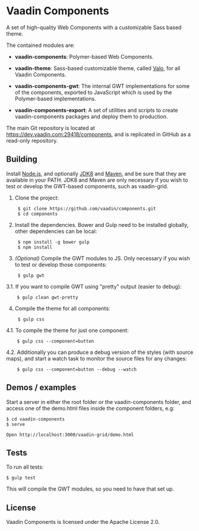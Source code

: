 # Vaadin Components

A set of high-quality Web Components with a customizable Sass based theme.

The contained modules are:

- **vaadin-components**:
  Polymer-based Web Components.

- **vaadin-theme**:
  Sass-based customizable theme, called [Valo](https://vaadin.com/valo),
  for all Vaadin Components.

- **vaadin-components-gwt**:
  The internal GWT implementations for some of the components,
  exported to JavaScript which is used by the Polymer-based implementations.

- **vaadin-components-export**:
  A set of utilities and scripts to create vaadin-components packages and
  deploy them to production.

The main Git repository is located at https://dev.vaadin.com:29418/components,
and is replicated in GitHub as a read-only repository.


## Building

Install [Node.js](http://nodejs.org), and optionally
[JDK8](http://www.oracle.com/technetwork/java/javase/downloads/index.html)
and [Maven](http://maven.apache.org/download.cgi), and be sure that they are
available in your PATH. JDK8 and Maven are only necessary if you wish to test
or develop the GWT-based components, such as vaadin-grid.

1. Clone the project:

        $ git clone https://github.com/vaadin/components.git
        $ cd components

2. Install the dependencies. Bower and Gulp need to be installed
globally, other dependencies can be local:

        $ npm install -g bower gulp
        $ npm install

3. *(Optional)* Compile the GWT modules to JS. Only necessary if you wish
to test or develop those components:

        $ gulp gwt

  3.1. If you want to compile GWT using "pretty" output (easier to debug):

        $ gulp clean gwt-pretty

4. Compile the theme for all components:

        $ gulp css

  4.1. To compile the theme for just one component:

        $ gulp css --component=button

  4.2. Additionally you can produce a debug version of the styles (with
  source maps), and start a watch task to monitor the source files for
  any changes:

        $ gulp css --component=button --debug --watch


## Demos / examples

Start a server in either the root folder or the vaadin-components folder,
and access one of the demo.html files inside the component folders, e.g:

    $ cd vaadin-components
    $ serve

    Open http://localhost:3000/vaadin-grid/demo.html


## Tests

To run all tests:

    $ gulp test

This will compile the GWT modules, so you need to have that set up.


## License

Vaadin Components is licensed under the Apache License 2.0.
